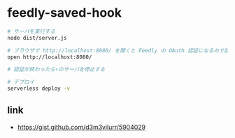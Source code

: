 # feedly-saved-hook

```sh
# サーバを実行する
node dist/server.js

# ブラウザで http://localhost:8080/ を開くと Feedly の OAuth 認証になるので認証を済ます
open http://localhost:8080/

# 認証が終わったら↑のサーバを停止する

# デプロイ
serverless deploy -v
```

## link

- https://gist.github.com/d3m3vilurr/5904029
